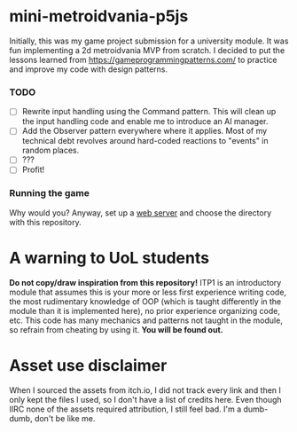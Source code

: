 # mini-metroidvania-p5js

Initially, this was my game project submission for a university module. It was fun implementing a 2d metroidvania MVP from scratch. I decided to put the lessons learned from https://gameprogrammingpatterns.com/ to practice and improve my code with design patterns.

### TODO

- [ ]  Rewrite input handling using the Command pattern. This will clean up the input handling code and enable me to introduce an AI manager.
- [ ]  Add the Observer pattern everywhere where it applies. Most of my technical debt revolves around hard-coded reactions to "events" in random places.
- [ ]  ???
- [ ]  Profit!

### Running the game

Why would you? Anyway, set up a [web server](https://simplewebserver.org/) and choose the directory with this repository.


# A warning to UoL students

**Do not copy/draw inspiration from this repository!** ITP1 is an introductory module that assumes this is your more or less first experience writing code, the most rudimentary knowledge of OOP (which is taught differently in the module than it is implemented here), no prior experience organizing code, etc. This code has many mechanics and patterns not taught in the module, so refrain from cheating by using it. **You will be found out.**

# Asset use disclaimer
When I sourced the assets from itch.io, I did not track every link and then I only kept the files I used, so I don't have a list of credits here. Even though IIRC none of the assets required attribution, I still feel bad. I'm a dumb-dumb, don't be like me. 
